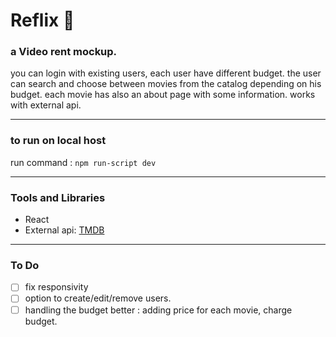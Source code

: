 # Reflix 📼

### a Video rent mockup.

you can login with existing users, each user have different budget.
the user can search and choose between movies from the catalog depending on his budget.
each movie has also an about page with some information.
works with external api.

---

### to run on local host

run command : `npm run-script dev`

---

### Tools and Libraries

- React
- External api: [TMDB](https://www.themoviedb.org/)

---

### To Do

- [ ] fix responsivity
- [ ] option to create/edit/remove users.
- [ ] handling the budget better : adding price for each movie, charge budget.
